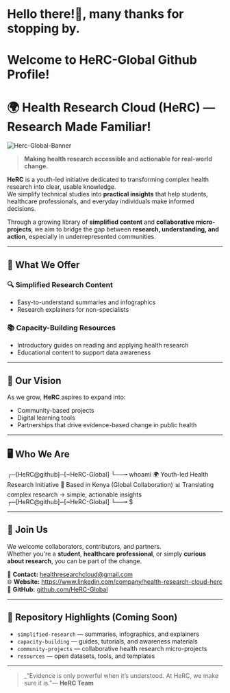 # Hello there!👋, many thanks for stopping by.
# Welcome to HeRC-Global Github Profile!

# 🌍 Health Research Cloud (HeRC) — Research Made Familiar!
![Herc-Global-Banner](./Herc_logo.png)

> **Making health research accessible and actionable for real-world change.**


**HeRC** is a youth-led initiative dedicated to transforming complex health research into clear, usable knowledge.  
We simplify technical studies into **practical insights** that help students, healthcare professionals, and everyday individuals make informed decisions.

Through a growing library of **simplified content** and **collaborative micro-projects**, we aim to bridge the gap between **research, understanding, and action**, especially in underrepresented communities.

---

## 🧾 What We Offer 

### 🔍 **Simplified Research Content**
- Easy-to-understand summaries and infographics  
- Research explainers for non-specialists  

### 📚 **Capacity-Building Resources**
- Introductory guides on reading and applying health research  
- Educational content to support data awareness  

---

## 🚀 Our Vision
As we grow, **HeRC** aspires to expand into:
- Community-based projects  
- Digital learning tools  
- Partnerships that drive evidence-based change in public health  

---

## 🖥 Who We Are
┌─[HeRC@github]─[~HeRC-Global]
└──╼ whoami
🌍 Youth-led Health Research Initiative
📍 Based in Kenya (Global Collaboration)
📊 Translating complex research → simple, actionable insights
┌─[HeRC@github]─[~HeRC-Global]
└──╼ $


---

## 🤝 Join Us
We welcome collaborators, contributors, and partners.  
Whether you're a **student**, **healthcare professional**, or simply **curious about research**, you can be part of the change.

📩 **Contact:** healthresearchcloud@gmail.com  
🌐 **Website:** https://www.linkedin.com/company/health-research-cloud-herc 
🐙 **GitHub:** [github.com/HeRC-Global](https://github.com/HeRC-Global)

---

## 📌 Repository Highlights (Coming Soon)
- `simplified-research` — summaries, infographics, and explainers
- `capacity-building` — guides, tutorials, and awareness materials
- `community-projects` — collaborative health research micro-projects
- `resources` — open datasets, tools, and templates

---

> _“Evidence is only powerful when it’s understood. At HeRC, we make sure it is.”— **HeRC Team**



